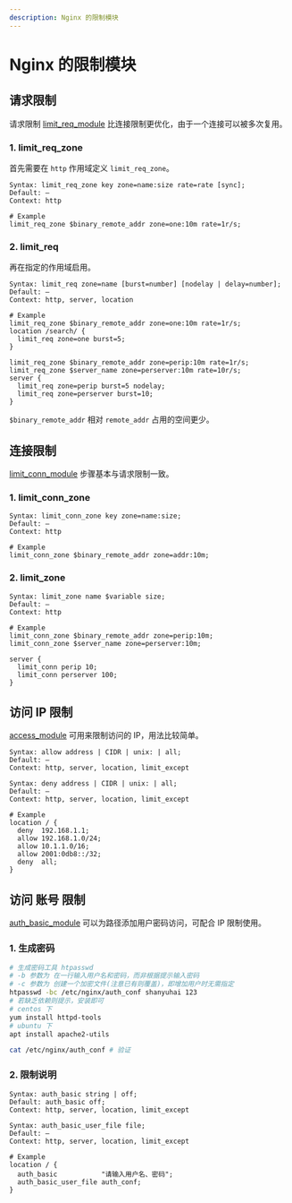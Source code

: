 ```yaml
---
description: Nginx 的限制模块
---
```


# Nginx 的限制模块

## 请求限制

请求限制 [limit_req_module](https://nginx.org/en/docs/http/ngx_http_limit_req_module.html) 比连接限制更优化，由于一个连接可以被多次复用。

### 1. limit_req_zone

首先需要在 `http` 作用域定义 `limit_req_zone`。

```nginx
Syntax: limit_req_zone key zone=name:size rate=rate [sync];
Default: —
Context: http

# Example
limit_req_zone $binary_remote_addr zone=one:10m rate=1r/s;
```

### 2. limit_req

再在指定的作用域启用。

```nginx
Syntax: limit_req zone=name [burst=number] [nodelay | delay=number];
Default: —
Context: http, server, location

# Example
limit_req_zone $binary_remote_addr zone=one:10m rate=1r/s;
location /search/ {
  limit_req zone=one burst=5;
}

limit_req_zone $binary_remote_addr zone=perip:10m rate=1r/s;
limit_req_zone $server_name zone=perserver:10m rate=10r/s;
server {
  limit_req zone=perip burst=5 nodelay;
  limit_req zone=perserver burst=10;
}
```

`$binary_remote_addr` 相对 `remote_addr` 占用的空间更少。

## 连接限制

[limit_conn_module](https://nginx.org/en/docs/http/ngx_http_limit_conn_module.html) 步骤基本与请求限制一致。

### 1. limit_conn_zone

```nginx
Syntax: limit_conn_zone key zone=name:size;
Default: —
Context: http

# Example
limit_conn_zone $binary_remote_addr zone=addr:10m;
```

### 2. limit_zone

```nginx
Syntax: limit_zone name $variable size;
Default: —
Context: http

# Example
limit_conn_zone $binary_remote_addr zone=perip:10m;
limit_conn_zone $server_name zone=perserver:10m;

server {
  limit_conn perip 10;
  limit_conn perserver 100;
}
```

## 访问 IP 限制

[access_module](https://nginx.org/en/docs/http/ngx_http_access_module.html) 可用来限制访问的 IP，用法比较简单。

```nginx
Syntax: allow address | CIDR | unix: | all;
Default: —
Context: http, server, location, limit_except

Syntax: deny address | CIDR | unix: | all;
Default: —
Context: http, server, location, limit_except

# Example
location / {
  deny  192.168.1.1;
  allow 192.168.1.0/24;
  allow 10.1.1.0/16;
  allow 2001:0db8::/32;
  deny  all;
}
```

## 访问 账号 限制

[auth_basic_module](https://nginx.org/en/docs/http/ngx_http_auth_basic_module.html) 可以为路径添加用户密码访问，可配合 IP 限制使用。

### 1. 生成密码

```bash
# 生成密码工具 htpasswd
# -b 参数为 在一行输入用户名和密码，而非根据提示输入密码
# -c 参数为 创建一个加密文件(注意已有则覆盖)，即增加用户时无需指定
htpasswd -bc /etc/nginx/auth_conf shanyuhai 123
# 若缺乏依赖则提示，安装即可
# centos 下
yum install httpd-tools
# ubuntu 下
apt install apache2-utils

cat /etc/nginx/auth_conf # 验证
```

### 2. 限制说明

```nginx
Syntax: auth_basic string | off;
Default: auth_basic off;
Context: http, server, location, limit_except

Syntax: auth_basic_user_file file;
Default: —
Context: http, server, location, limit_except

# Example
location / {
  auth_basic           "请输入用户名、密码";
  auth_basic_user_file auth_conf;
}
```
